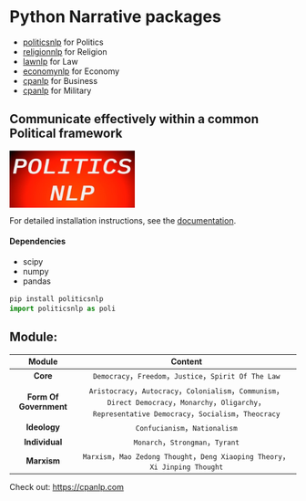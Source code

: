 # Python Narrative packages
- [politicsnlp](https://pypi.org/project/politicsnlp/) for Politics
- [religionnlp](https://pypi.org/project/religionnlp/) for Religion
- [lawnlp](https://pypi.org/project/lawnlp/) for Law
- [economynlp](https://pypi.org/project/economynlp/) for Economy
- [cpanlp](https://pypi.org/project/cpanlp/) for Business
- [cpanlp](https://pypi.org/project/militarynlp/) for Military

## Communicate effectively within a common Political framework
 <img src="https://raw.githubusercontent.com/python-narrative/politicsnlp/main/politics.jpg" width = "220" height = "100" alt="logo" align=center />

For detailed installation instructions, see the
[documentation](https://cpanlp.com/documentation).

#### Dependencies
- scipy 
- numpy
- pandas
```python
pip install politicsnlp
import politicsnlp as poli
```

## Module:
|  Module   | Content  |
|  :----:  | :----:  |
| **Core**  | `Democracy`，`Freedom`，`Justice`，`Spirit Of The Law`|
| **Form Of Government**  | `Aristocracy`，`Autocracy`，`Colonialism`，`Communism`，`Direct Democracy`，`Monarchy`，`Oligarchy`，`Representative Democracy`，`Socialism`，`Theocracy`|
| **Ideology**  | `Confucianism`，`Nationalism`|
| **Individual**  | `Monarch`，`Strongman`，`Tyrant`|
| **Marxism**  | `Marxism`，`Mao Zedong Thought`，`Deng Xiaoping Theory`，`Xi Jinping Thought`|




Check out: https://cpanlp.com